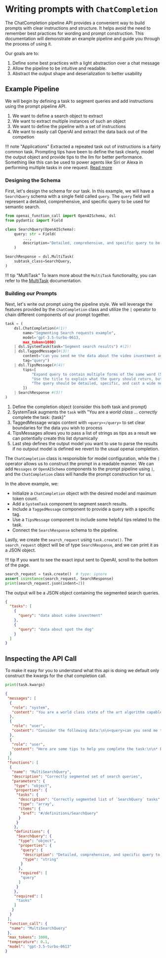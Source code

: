 # Writing prompts with `ChatCompletion`

The ChatCompletion pipeline API provides a convenient way to build prompts with clear instructions and structure. It helps avoid the need to remember best practices for wording and prompt construction. This documentation will demonstrate an example pipeline and guide you through the process of using it.

Our goals are to:

1. Define some best practices with a light abstraction over a chat message
2. Allow the pipeline to be intuitive and readable.
3. Abstract the output shape and deserialization to better usability

## Example Pipeline

We will begin by defining a task to segment queries and add instructions using the prompt pipeline API.

1. We want to define a search object to extract
2. We want to extract multiple instances of such an object
3. We want to define the pipeline with a set of instructions
4. We want to easily call OpenAI and extract the data back out of the competion

!!! note "Applications"
    Extracted a repeated task out of instructions is a fairly common task.
    Prompting tips have been to define the task clearly, model the output object and provide tips to the llm for better performance. Something like this can be used to power agents like Siri or Alexa in performing multiple tasks in one request. [Read more](examples/search.md)

### Designing the Schema

First, let's design the schema for our task. In this example, we will have a `SearchQuery` schema with a single field called `query`. The `query` field will represent a detailed, comprehensive, and specific query to be used for semantic search.

```python
from openai_function_call import OpenAISchema, dsl
from pydantic import Field

class SearchQuery(OpenAISchema):
    query: str = Field(
        ...,
        description="Detailed, comprehensive, and specific query to be used for semantic search",
    )

SearchResponse = dsl.MultiTask(
    subtask_class=SearchQuery,
)
```

!!! tip "MultiTask"
    To learn more about the `MultiTask` functionality, you can refer to the [MultiTask](multitask.md) documentation.

### Building our Prompts

Next, let's write out prompt using the pipeline style. We will leverage the features provided by the `ChatCompletion` class and utilize the `|` operator to chain different components of our prompt together.

```python
task = (
    dsl.ChatCompletion(#(1)!
        name="Segmenting Search requests example",
        model='gpt-3.5-turbo-0613,
        max_token=1000) 
    | dsl.SystemTask(task="Segment search results") #(2)!
    | dsl.TaggedMessage(#(3)!
        content="can you send me the data about the video investment and the one about spot the dog?",
        tag="query") 
    | dsl.TipsMessage(#(4)!
        tips=[
            "Expand query to contain multiple forms of the same word (SSO -> Single Sign On)",
            "Use the title to explain what the query should return, but use the query to complete the search",
            "The query should be detailed, specific, and cast a wide net when possible",
        ]) 
    | SearchResponse #(5)!
)
```

1. Define the completion object (consider this both task and prompt)
2. SystemTask augments the `task` with "You are a *world class* ... *correctly* complete the task: {task}"
3. TaggedMessage wraps content with `<query></query>` to set clear boundaries for the data you wish to process
4. TipsMessages allows you to pass a list of strings as tips as a result we can potentially create this list dynamically
5. Last step defines the output model you want to use to parse the results if no outpout model is defined we revert to the usual openai completion.

The `ChatCompletion` class is responsible for model configuration, while the `|` operator allows us to construct the prompt in a readable manner. We can add `Messages` or `OpenAISchema` components to the prompt pipeline using `|`, and the `ChatCompletion` class will handle the prompt construction for us.

In the above example, we:

- Initialize a `ChatCompletion` object with the desired model and maximum token count.
- Add a `SystemTask` component to segment search results.
- Include a `TaggedMessage` component to provide a query with a specific tag.
- Use a `TipsMessage` component to include some helpful tips related to the task.
- Connect the `SearchResponse` schema to the pipeline.

Lastly, we create the `search_request` using `task.create()`. The `search_request` object will be of type `SearchResponse`, and we can print it as a JSON object.

!!! tip
    If you want to see the exact input sent to OpenAI, scroll to the bottom of the page.

```python
search_request = task.create()  # type: ignore
assert isinstance(search_request, SearchResponse)
print(search_request.json(indent=2))
```

The output will be a JSON object containing the segmented search queries.

```json
{
  "tasks": [
    {
      "query": "data about video investment"
    },
    {
      "query": "data about spot the dog"
    }
  ]
}
```

## Inspecting the API Call

To make it easy for you to understand what this api is doing we default only construct the kwargs for the chat completion call.

```python
print(task.kwargs)
```

```json
{
 "messages": [
  {
   "role": "system",
   "content": "You are a world class state of the art algorithm capable of correctly completing the following task: `Segment search results`."
  },
  {
   "role": "user",
   "content": "Consider the following data:\n\n<query>can you send me the data about the video investment and the one about spot the dog?</query>"
  },
  {
   "role": "user",
   "content": "Here are some tips to help you complete the task:\n\n* Expand query to contain multiple forms of the same word (SSO -> Single Sign On)\n* Use the title to explain what the query should return, but use the query to complete the search\n* The query should be detailed, specific, and cast a wide net when possible"
  }
 ],
 "functions": [
  {
   "name": "MultiSearchQuery",
   "description": "Correctly segmented set of search queries",
   "parameters": {
    "type": "object",
    "properties": {
     "tasks": {
      "description": "Correctly segmented list of `SearchQuery` tasks",
      "type": "array",
      "items": {
       "$ref": "#/definitions/SearchQuery"
      }
     }
    },
    "definitions": {
     "SearchQuery": {
      "type": "object",
      "properties": {
       "query": {
        "description": "Detailed, comprehensive, and specific query to be used for semantic search",
        "type": "string"
       }
      },
      "required": [
       "query"
      ]
     }
    },
    "required": [
     "tasks"
    ]
   }
  }
 ],
 "function_call": {
  "name": "MultiSearchQuery"
 },
 "max_tokens": 1000,
 "temperature": 0.1,
 "model": "gpt-3.5-turbo-0613"
}
```
